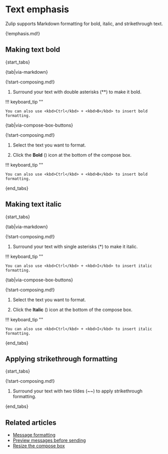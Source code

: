 # Text emphasis

Zulip supports Markdown formatting for bold, italic, and strikethrough text.

{!emphasis.md!}

## Making text bold

{start_tabs}

{tab|via-markdown}

{!start-composing.md!}

1. Surround your text with double asterisks (**) to make it bold.

!!! keyboard_tip ""

    You can also use <kbd>Ctrl</kbd> + <kbd>B</kbd> to insert bold formatting.

{tab|via-compose-box-buttons}

{!start-composing.md!}

1. Select the text you want to format.

1. Click the **Bold** (<i class="fa fa-bold"></i>) icon at the
   bottom of the compose box.

!!! keyboard_tip ""

    You can also use <kbd>Ctrl</kbd> + <kbd>B</kbd> to insert bold formatting.

{end_tabs}

## Making text italic

{start_tabs}

{tab|via-markdown}

{!start-composing.md!}

1. Surround your text with single asterisks (*) to make it italic.

!!! keyboard_tip ""

    You can also use <kbd>Ctrl</kbd> + <kbd>I</kbd> to insert italic formatting.

{tab|via-compose-box-buttons}

{!start-composing.md!}

1. Select the text you want to format.

1. Click the **Italic** (<i class="fa fa-italic"></i>) icon at the
   bottom of the compose box.

!!! keyboard_tip ""

    You can also use <kbd>Ctrl</kbd> + <kbd>I</kbd> to insert italic formatting.

{end_tabs}

## Applying strikethrough formatting

{start_tabs}

{!start-composing.md!}

1. Surround your text with two tildes (~~) to apply strikethrough formatting.

{end_tabs}

## Related articles

* [Message formatting](/help/format-your-message-using-markdown)
* [Preview messages before sending](/help/preview-your-message-before-sending)
* [Resize the compose box](/help/resize-the-compose-box)
